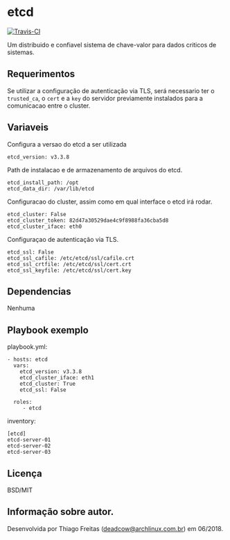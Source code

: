 etcd
=========

[![Travis-CI](https://travis-ci.org/deadc/deadcow.etcd.svg?branch=master)](https://travis-ci.org/deadc/deadcow.etcd)

Um distribuido e confiavel sistema de chave-valor para dados criticos de sistemas.

Requerimentos
------------

Se utilizar a configuração de autenticação via TLS, será necessario ter o `trusted_ca`, o `cert` e a `key` do servidor previamente instalados para a comunicacao entre o cluster.

Variaveis
--------------

Configura a versao do etcd a ser utilizada

    etcd_version: v3.3.8

Path de instalacao e de armazenamento de arquivos do etcd.

    etcd_install_path: /opt
    etcd_data_dir: /var/lib/etcd

Configuracao do cluster, assim como em qual interface o etcd irá rodar.

    etcd_cluster: False
    etcd_cluster_token: 82d47a30529dae4c9f8988fa36cba5d8
    etcd_cluster_iface: eth0

Configuraçao de autenticação via TLS.

    etcd_ssl: False
    etcd_ssl_cafile: /etc/etcd/ssl/cafile.crt
    etcd_ssl_crtfile: /etc/etcd/ssl/cert.crt
    etcd_ssl_keyfile: /etc/etcd/ssl/cert.key

Dependencias
------------

Nenhuma

Playbook exemplo
----------------

playbook.yml:

    - hosts: etcd
      vars:
        etcd_version: v3.3.8
        etcd_cluster_iface: eth1
        etcd_cluster: True
        etcd_ssl: False

      roles:
         - etcd

inventory:

    [etcd]
    etcd-server-01
    etcd-server-02
    etcd-server-03

Licença
-------

BSD/MIT

Informação sobre autor.
------------------

Desenvolvida por Thiago Freitas (deadcow@archlinux.com.br) em 06/2018.
